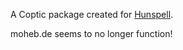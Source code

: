 A Coptic package created for [Hunspell](https://hunspell.github.io/).

moheb.de seems to no longer function!
